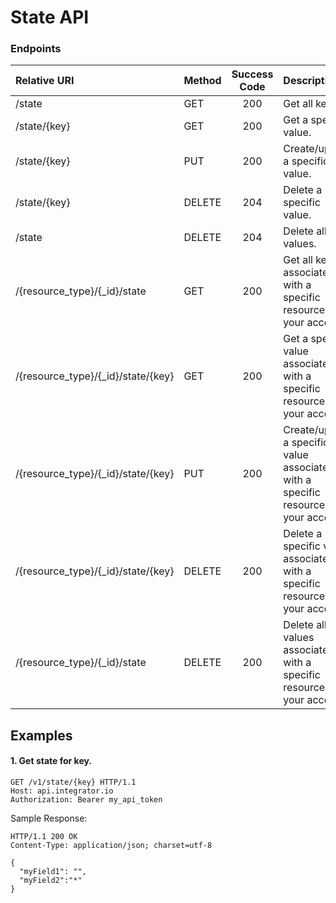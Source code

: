 State API
========

### Endpoints
| Relative URI| Method | Success Code | Description|
|:-------------------|:-------|:------------:|:------------------------------|
|/state|GET|200|Get all keys.|
|/state/{key}|GET|200|Get a specific value.|
|/state/{key}|PUT|200|Create/update a specific value.|
|/state/{key}|DELETE|204|Delete a specific value.|
|/state|DELETE|204|Delete all values.|
|/{resource_type}/{_id}/state|GET|200|Get all keys associated with a specific resource in your account.|
|/{resource_type}/{_id}/state/{key}|GET|200|Get a specific value associated with a specific resource in your account.|
|/{resource_type}/{_id}/state/{key}|PUT|200|Create/update a specific value associated with a specific resource in your account.|
|/{resource_type}/{_id}/state/{key}|DELETE|200|Delete a specific value associated with a specific resource in your account.|
|/{resource_type}/{_id}/state|DELETE|200|Delete all values associated with a specific resource in your account.|

## Examples

#### 1.  Get state for key.

```
GET /v1/state/{key} HTTP/1.1
Host: api.integrator.io
Authorization: Bearer my_api_token
```

Sample Response:

```
HTTP/1.1 200 OK
Content-Type: application/json; charset=utf-8

{
  "myField1": "",
  "myField2":"*"
}
```
